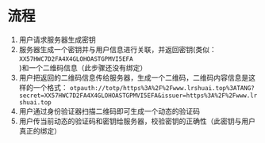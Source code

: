 # 流程
1. 用户请求服务器生成密钥
2. 服务器生成一个密钥并与用户信息进行关联，并返回密钥(类似：`XX57HWC7D2FA4X4GLOHOASTGPMVI5EFA`)和一个二维码信息（此步骤还没有绑定）
3. 用户把返回的二维码信息传给服务器，生成一个二维码，二维码内容信息是这样的一个格式：
`otpauth://totp/https%3A%2F%2Fwww.lrshuai.top%3ATANG?secret=XX57HWC7D2FA4X4GLOHOASTGPMVI5EFA&issuer=https%3A%2F%2Fwww.lrshuai.top`
4. 用户通过身份验证器扫描二维码即可生成一个动态的验证码
5. 用户传当前动态的验证码和密钥给服务器，校验密钥的正确性（此密钥与用户真正的绑定）